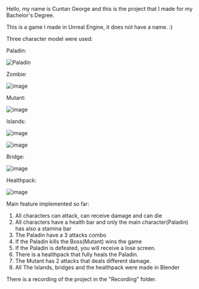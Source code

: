 Hello, my name is Cuntan George and this is the project that I made for my Bachelor's Degree.

This is a game I made in Unreal Engine, it does not have a name. :)

Three character model were used:


Paladin:

![Paladin](https://github.com/user-attachments/assets/c30fdbfa-6515-419a-a814-0e4d7ce56230)

Zombie:

![image](https://github.com/user-attachments/assets/4deda997-d6f1-40ec-8f42-b65293e2dcc1)

Mutant:

![image](https://github.com/user-attachments/assets/22eb5ac3-b650-45f8-a7ca-e5fbf8c7b499)



Islands:

![image](https://github.com/user-attachments/assets/ba742736-680e-4373-9d60-7d846e7d0509)

![image](https://github.com/user-attachments/assets/847a2f52-954e-4012-bc5a-ee28836b7db0)


Bridge:

![image](https://github.com/user-attachments/assets/34acf4ae-6250-4147-8d78-58c0b41892f9)


Healthpack:

![image](https://github.com/user-attachments/assets/bbf297ed-2c0e-4af5-ba30-81cd8ba8ad57)


Main feature implemented so far:
1. All characters can attack, can receive damage and can die
2. All characters have a health bar and only the main character(Paladin) has also a stamina bar
3. The Paladin have a 3 attacks combo
4. If the Paladin kills the Boss(Mutant) wins the game
5. If the Paladin is defeated, you will receive a lose screen.
6. There is a healthpack that fully heals the Paladin.
7. The Mutant has 2 attacks that deals different damage.
8. All The Islands, bridges and the healthpack were made in Blender
   
There is a recording of the project in the "Recording" folder.
